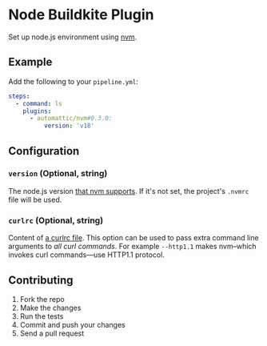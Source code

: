 # Node Buildkite Plugin

Set up node.js environment using [nvm](https://github.com/nvm-sh/nvm).

## Example

Add the following to your `pipeline.yml`:

```yml
steps:
  - command: ls
    plugins:
      - automattic/nvm#0.3.0:
          version: 'v18'
```

## Configuration

### `version` (Optional, string)

The node.js version [that nvm supports](https://github.com/nvm-sh/nvm#nvmrc). If it's not set, the project's `.nvmrc` file will be used.

### `curlrc` (Optional, string)

Content of [a curlrc file](https://curl.se/docs/manpage.html#-K). This option can be used to pass extra command line arguments to _all curl commands_. For example `--http1.1` makes nvm–which invokes curl commands—use HTTP1.1 protocol.

## Contributing

1. Fork the repo
2. Make the changes
3. Run the tests
4. Commit and push your changes
5. Send a pull request

